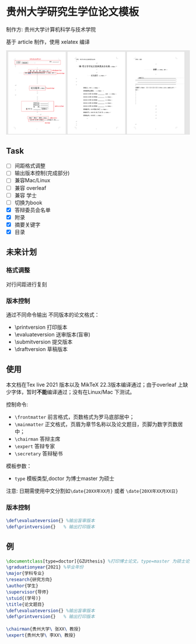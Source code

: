 # 贵州大学研究生学位论文模板
制作方: 贵州大学计算机科学与技术学院


基于 article 制作，使用 xelatex 编译

![format](img/format.png)
## Task
- [ ] 间距格式调整
- [ ] 输出版本控制(完成部分)
- [ ] 兼容Mac/Linux
- [ ] 兼容 overleaf
- [ ] 兼容 学士
- [ ] 切换为book
- [X] 答辩委员会名单
- [X] 附录 
- [x] 摘要关键字
- [X] 目录

## 未来计划
### 格式调整
对行间距进行复刻
### 版本控制
通过不同命令输出 不同版本的论文格式：
-  \printversion    打印版本
- \evaluateversion 送审版本(盲审)
- \submitversion   提交版本
- \draftversion    草稿版本
## 使用
本文档在Tex live 2021 版本以及 MikTeX 22.3版本编译通过；由于overleaf 上缺少字体，暂时**不能**编译通过；没有在Linux/Mac 下测试。


控制命令:
- `\frontmatter` 前言格式，页数格式为罗马底部居中；
- `\mainmatter` 正文格式，页眉为章节名称以及论文题目，页脚为数字页数居中；
- `\chairman` 答辩主席
- `\expert` 答辩专家
- `\secretary` 答辩秘书

模板参数：
- `type` 模板类型,doctor 为博士master 为硕士




注意:
日期需使用中文分割如`\date{20XX年XX月}` 或者 `\date{20XX年XX月XX日}`
### 版本控制
```latex
\def\evaluateversion{} %输出盲审版本
\def\printversion{}   % 输出打印版本
```
## 例
```latex
\documentclass[type=doctor]{GZUthesis} %打印博士论文。type=master 为硕士论文，默认为硕士
\graduationyear{2021} %毕业年份
\major{学科专业}
\research{研究方向}
\author{学生}
\supervisor{导师}
\stuid{(学号)}
\title{论文题目}
\def\evaluateversion{} %输出盲审版本
\def\printversion{}   % 输出打印版本

\chairman{贵州大学\ 张XX\ 教授}
\expert{贵州大学\ 李XX\ 教授}
```